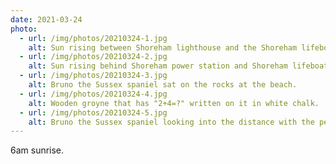 ```yaml
---
date: 2021-03-24
photo:
  - url: /img/photos/20210324-1.jpg
    alt: Sun rising between Shoreham lighthouse and the Shoreham lifeboat station. A small boat is in the foreground against the sand of the beach.
  - url: /img/photos/20210324-2.jpg
    alt: Sun rising behind Shoreham power station and Shoreham lifeboat station. The sunrise is reflecting off the sea below.
  - url: /img/photos/20210324-3.jpg
    alt: Bruno the Sussex spaniel sat on the rocks at the beach.
  - url: /img/photos/20210324-4.jpg
    alt: Wooden groyne that has "2+4=?" written on it in white chalk.
  - url: /img/photos/20210324-5.jpg
    alt: Bruno the Sussex spaniel looking into the distance with the perpective of the photo taken from just below his vantage point at Shoreham fort.
---
```


6am sunrise.
